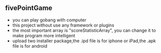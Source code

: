 ## fivePointGame
- you can play gobang with computer
- this project without use any framework or plugins
- the most important array is "scoreStatisticArray", you can change it to make program more intelligent
- upload two installer package,the .ipd file is for iphone or iPad,the .apk file is for android
